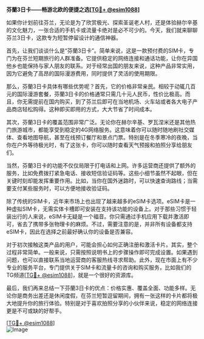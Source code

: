 **芬蘭3日卡——畅游北欧的便捷之选[[TG💪+ @esim1088](https://t.me/s/esim1088)]**

如果你计划前往芬兰，无论是为了欣赏极光、探索圣诞老人村，还是体验赫尔辛基的文化魅力，一张合适的手机卡或流量卡绝对是必不可少的。今天，我们就来聊聊芬兰3日卡，这款专为短暂停留设计的通信神器。

首先，让我们谈谈什么是“芬蘭3日卡”。简单来说，这是一款预付费的SIM卡，专门为在芬兰短期旅行的人群准备。它提供稳定的网络连接和通话功能，让你在异国他乡也能保持与家人朋友的联系。对于经常出国的朋友来说，这种产品非常实用，因为它避免了高昂的国际漫游费用，同时提供了灵活的使用期限。

那么，芬蘭3日卡具体有哪些优势呢？首先，它的价格非常亲民。相较于动辄几百元的国际漫游套餐，芬蘭3日卡的价格通常只需几十元人民币，性价比极高。而且，你无需提前在国内购买，到了芬兰后即可在当地机场、火车站或者各大电子产品商店轻松购得。这种即买即用的方式，大大节省了时间成本。

其次，芬蘭3日卡的覆盖范围非常广泛。无论你在赫尔辛基、罗瓦涅米还是其他热门旅游城市，都能享受到稳定的4G网络服务。这意味着你可以随时随地刷社交媒体、查看地图导航，甚至在线预订餐厅和景点门票。特别是在冬季寒冷的夜晚，当你在户外等待极光时，有了这张卡，你可以随时查看天气预报和拍照分享给朋友们。

当然，芬蘭3日卡的功能不仅仅局限于打电话和上网。许多运营商还提供了额外的服务，比如免费拨打紧急电话、接收短信验证码等。这些小细节虽然不起眼，但在关键时刻却能发挥重要作用。比如，当你在国外迷路时，可以快速查询路线；当需要支付某些服务时，可以方便地接收验证码。

除了传统的SIM卡，近年来市场上也出现了越来越多的eSIM卡选项。eSIM卡是一种虚拟SIM卡，无需实体卡槽即可安装在支持该功能的设备上。对于那些习惯于轻装出行的人来说，eSIM卡无疑是一个福音。你只需通过手机应用下载并激活即可，省去了携带多张物理卡的麻烦。不过，需要注意的是，并非所有设备都支持eSIM卡，因此在选择之前最好确认你的设备是否兼容。

对于初次接触这类产品的用户，可能会担心如何正确注册和激活卡片。其实，整个过程非常简单。一般来说，只需按照说明书上的步骤操作即可完成设置。如果遇到问题，也可以直接联系当地运营商的客服热线寻求帮助。此外，现在市面上有不少专业的服务平台，专门提供关于SIM卡和流量卡的咨询和购买服务，比如我们的TG频道[[TG💪+ @esim1088](https://t.me/s/esim1088)]，就是一个很好的资源库。

最后，我们再来总结一下芬蘭3日卡的优点：价格实惠、覆盖全面、功能多样。无论你是商务出差还是休闲度假，在芬兰短暂逗留期间，拥有一张这样的卡片都将极大地提升你的旅行体验。特别是对于喜欢拍照分享的小伙伴来说，稳定的网络连接更是不可或缺的好帮手。

[[TG💪+ @esim1088](https://t.me/s/esim1088)]  
![Image](https://i.postimg.cc/4NQfJmqS/Snipaste-2025-05-13-00-14-12.png)